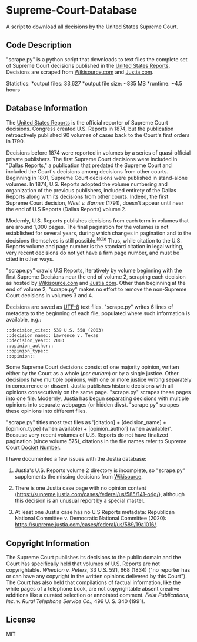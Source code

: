 # Supreme-Court-Database
A script to download all decisions by the United States Supreme Court.

## Code Description

"scrape.py" is a python script that downloads to text files the complete set of Supreme Court decisions published in the [United States Reports](https://en.wikipedia.org/wiki/United_States_Reports). Decisions are scraped from [Wikisource.com](https://en.wikisource.org/wiki/United_States_Reports/Volume_2) and [Justia.com](https://supreme.justia.com/cases/federal/us/volume/).

Statistics:
*output files: 33,627
*output file size: ~835 MB
*runtime: ~4.5 hours

## Database Information
 
The [United States Reports](https://en.wikipedia.org/wiki/United_States_Reports) is the official reporter of Supreme Court decisions. Congress created U.S. Reports in 1874, but the publication retroactively published 90 volumes of cases back to the Court's first orders in 1790.

Decisions before 1874 were reported in volumes by a series of quasi-official private publishers. The first Supreme Court decisions were included in "Dallas Reports," a publication that predated the Supreme Court and included the Court's decisions among decisions from other courts. Beginning in 1801, Supreme Court decisions were published in stand-alone volumes. In 1874, U.S. Reports adopted the volume numbering and organization of the previous publishers, included entirety of the Dallas Reports along with its decisions from other courts. Indeed, the first Supreme Court decision, <i>West v. Barnes</i> (1791), doesn't appear until near the end of U.S Reports (Dallas Reports) volume 2.

Modernly, U.S. Reports publishes decisions from each term in volumes that are around 1,000 pages. The final pagination for the volumes is not established for several years, during which changes in pagination and to the decisions themselves is still possible.<sup>[Note](https://www.nytimes.com/2014/05/25/us/final-word-on-us-law-isnt-supreme-court-keeps-editing.html)</sup> Thus, while citation to the U.S. Reports volume and page number is the standard citation in legal writing, very recent decisions do not yet have a firm page number, and must be cited in other ways.    

"scrape.py" crawls U.S Reports, iteratively by volume beginning with the first Supreme Decisions near the end of volume 2, scraping each decision as hosted by [Wikisource.com](https://en.wikisource.org/wiki/United_States_Reports/Volume_2) and [Justia.com](https://supreme.justia.com/cases/federal/us/volume/). Other than beginning at the end of volume 2, "scrape.py" makes no effort to remove the non-Supreme Court decisions in volumes 3 and 4.

Decisions are saved as [UTF-8](https://en.wikipedia.org/wiki/UTF-8) text files. "scrape.py" writes 6 lines of metadata to the beginning of each file, populated where such information is available, e.g.:

    ::decision_cite:: 539 U.S. 558 (2003)
    ::decision_name:: Lawrence v. Texas
    ::decision_year:: 2003
    ::opinion_author:: 
    ::opinion_type:: 
    ::opinion:: 

Some Supreme Court decisions consist of one majority opinion, written either by the Court as a whole (<i>per curiam</i>) or by a single justice. Other decisions have multiple opinions, with one or more justice writing separately in concurrence or dissent. Justia publishes historic decisions with all opinions consecutively on the same page. "scrape.py" scrapes these pages into one file. Modernly, Justia has begun separating decisions with multiple opinions into separate webpages (or hidden divs). "scrape.py" scrapes these opinions into different files.

"scrape.py" titles most text files as '[citation] + [decision_name] + [opinion_type] (when available) + [opinion_author] (when available)'. Because very recent volumes of U.S. Reports do not have finalized pagination (since volume 575), citations in the file names refer to Supreme Court [Docket Number](http://scdb.wustl.edu/documentation.php?var=docket).

I have documented a few issues with the Justia database:

1. Justia's U.S. Reports volume 2 directory is incomplete, so "scrape.py" supplements the missing decisions from [Wikisource](https://en.wikisource.org/wiki/United_States_Reports/Volume_2).

2. There is one Justia case page with no opinion content (https://supreme.justia.com/cases/federal/us/585/141-orig/), although this decision is an unusual report by a special master. 

3. At least one Justia case has no U.S Reports metadata: Republican National Committee v. Democratic National Committee (2020): https://supreme.justia.com/cases/federal/us/589/19a1016/. 

## Copyright Information

The Supreme Court publishes its decisions to the public domain and the Court has specifically held that volumes of U.S. Reports are not copyrightable. <i>Wheaton v. Peters</i>, 33 U.S. 591, 668 (1834) ("no reporter has or can have any copyright in the written opinions delivered by this Court"). The Court has also held that compilations of factual information, like the white pages of a telephone book, are not copyrightable absent creative additions like a curated selection or annotated comment. <i>Feist Publications, Inc. v. Rural Telephone Service Co.</i>, 499 U. S. 340 (1991)</sup>.

## License

MIT
